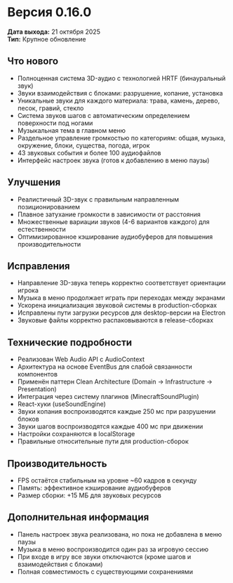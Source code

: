 # Версия 0.16.0

**Дата выхода:** 21 октября 2025  
**Тип:** Крупное обновление

## Что нового

- Полноценная система 3D-аудио с технологией HRTF (бинауральный звук)
- Звуки взаимодействия с блоками: разрушение, копание, установка
- Уникальные звуки для каждого материала: трава, камень, дерево, песок, гравий, стекло
- Система звуков шагов с автоматическим определением поверхности под ногами
- Музыкальная тема в главном меню
- Раздельное управление громкостью по категориям: общая, музыка, окружение, блоки, существа, погода, игрок
- 43 звуковых события и более 100 аудиофайлов
- Интерфейс настроек звука (готов к добавлению в меню паузы)

## Улучшения

- Реалистичный 3D-звук с правильным направленным позиционированием
- Плавное затухание громкости в зависимости от расстояния
- Множественные вариации звуков (4-6 вариантов каждого) для естественности
- Оптимизированное кэширование аудиобуферов для повышения производительности

## Исправления

- Направление 3D-звука теперь корректно соответствует ориентации игрока
- Музыка в меню продолжает играть при переходах между экранами
- Ускорена инициализация звуковой системы в production-сборках
- Исправлены пути загрузки ресурсов для desktop-версии на Electron
- Звуковые файлы корректно распаковываются в release-сборках

## Технические подробности

- Реализован Web Audio API с AudioContext
- Архитектура на основе EventBus для слабой связанности компонентов
- Применён паттерн Clean Architecture (Domain → Infrastructure → Presentation)
- Интеграция через систему плагинов (MinecraftSoundPlugin)
- React-хуки (useSoundEngine)
- Звуки копания воспроизводятся каждые 250 мс при разрушении блоков
- Звуки шагов воспроизводятся каждые 400 мс при движении
- Настройки сохраняются в localStorage
- Правильные относительные пути для production-сборок

## Производительность

- FPS остаётся стабильным на уровне ~60 кадров в секунду
- Память: эффективное кэширование аудиобуферов
- Размер сборки: +15 МБ для звуковых ресурсов

## Дополнительная информация

- Панель настроек звука реализована, но пока не добавлена в меню паузы
- Музыка в меню воспроизводится один раз за игровую сессию
- При входе в игру все звуки отключаются (кроме шагов и взаимодействия с блоками)
- Полная совместимость с существующими сохранениями

